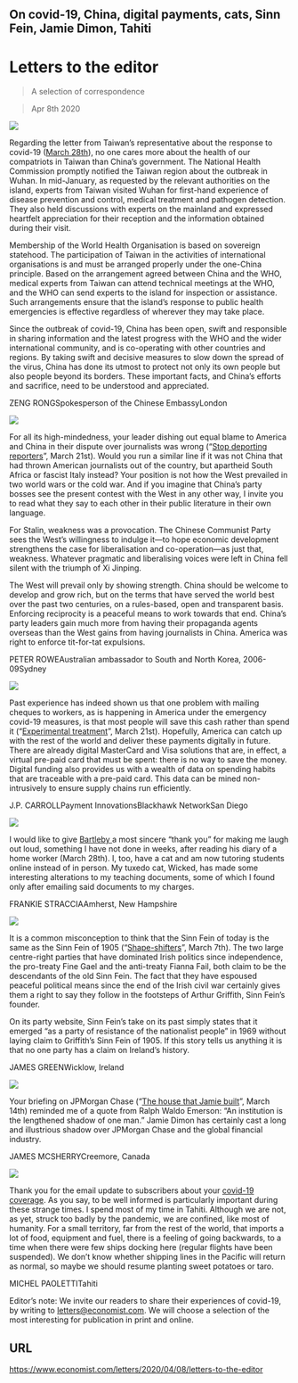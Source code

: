 ## On covid-19, China, digital payments, cats, Sinn Fein, Jamie Dimon, Tahiti

# Letters to the editor

> A selection of correspondence

> Apr 8th 2020



![](./images/20200314_LDD001_1.jpg)

Regarding the letter from Taiwan’s representative about the response to covid-19 ([March 28th](https://www.economist.com//letters/2020/03/26/letters-to-the-editor)), no one cares more about the health of our compatriots in Taiwan than China’s government. The National Health Commission promptly notified the Taiwan region about the outbreak in Wuhan. In mid-January, as requested by the relevant authorities on the island, experts from Taiwan visited Wuhan for first-hand experience of disease prevention and control, medical treatment and pathogen detection. They also held discussions with experts on the mainland and expressed heartfelt appreciation for their reception and the information obtained during their visit.

Membership of the World Health Organisation is based on sovereign statehood. The participation of Taiwan in the activities of international organisations is and must be arranged properly under the one-China principle. Based on the arrangement agreed between China and the WHO, medical experts from Taiwan can attend technical meetings at the WHO, and the WHO can send experts to the island for inspection or assistance. Such arrangements ensure that the island’s response to public health emergencies is effective regardless of wherever they may take place.

Since the outbreak of covid-19, China has been open, swift and responsible in sharing information and the latest progress with the WHO and the wider international community, and is co-operating with other countries and regions. By taking swift and decisive measures to slow down the spread of the virus, China has done its utmost to protect not only its own people but also people beyond its borders. These important facts, and China’s efforts and sacrifice, need to be understood and appreciated.

ZENG RONGSpokesperson of the Chinese EmbassyLondon



![](./images/20200321_LDD002_0.jpg)

For all its high-mindedness, your leader dishing out equal blame to America and China in their dispute over journalists was wrong (“[Stop deporting reporters](https://www.economist.com//leaders/2020/03/21/expelling-journalists-is-no-way-to-fight-a-pandemic)”, March 21st). Would you run a similar line if it was not China that had thrown American journalists out of the country, but apartheid South Africa or fascist Italy instead? Your position is not how the West prevailed in two world wars or the cold war. And if you imagine that China’s party bosses see the present contest with the West in any other way, I invite you to read what they say to each other in their public literature in their own language.

For Stalin, weakness was a provocation. The Chinese Communist Party sees the West’s willingness to indulge it—to hope economic development strengthens the case for liberalisation and co-operation—as just that, weakness. Whatever pragmatic and liberalising voices were left in China fell silent with the triumph of Xi Jinping.

The West will prevail only by showing strength. China should be welcome to develop and grow rich, but on the terms that have served the world best over the past two centuries, on a rules-based, open and transparent basis. Enforcing reciprocity is a peaceful means to work towards that end. China’s party leaders gain much more from having their propaganda agents overseas than the West gains from having journalists in China. America was right to enforce tit-for-tat expulsions.

PETER ROWEAustralian ambassador to South and North Korea, 2006-09Sydney



![](./images/20200321_FBD003.jpg)

Past experience has indeed shown us that one problem with mailing cheques to workers, as is happening in America under the emergency covid-19 measures, is that most people will save this cash rather than spend it (“[Experimental treatment](https://www.economist.com//briefing/2020/03/19/governments-are-spending-big-to-keep-the-world-economy-from-getting-dangerously-sick)”, March 21st). Hopefully, America can catch up with the rest of the world and deliver these payments digitally in future. There are already digital MasterCard and Visa solutions that are, in effect, a virtual pre-paid card that must be spent: there is no way to save the money. Digital funding also provides us with a wealth of data on spending habits that are traceable with a pre-paid card. This data can be mined non-intrusively to ensure supply chains run efficiently.

J.P. CARROLLPayment InnovationsBlackhawk NetworkSan Diego



![](./images/20200328_WBD001.jpg)

I would like to give [Bartleby ](https://www.economist.com//business/2020/03/26/diary-of-a-home-worker)a most sincere “thank you” for making me laugh out loud, something I have not done in weeks, after reading his diary of a home worker (March 28th). I, too, have a cat and am now tutoring students online instead of in person. My tuxedo cat, Wicked, has made some interesting alterations to my teaching documents, some of which I found only after emailing said documents to my charges.

FRANKIE STRACCIAAmherst, New Hampshire



![](./images/20200307_EUP501_0.jpg)

It is a common misconception to think that the Sinn Fein of today is the same as the Sinn Fein of 1905 (“[Shape-shifters](https://www.economist.com//europe/2020/03/05/is-sinn-fein-now-a-normal-political-party)”, March 7th). The two large centre-right parties that have dominated Irish politics since independence, the pro-treaty Fine Gael and the anti-treaty Fianna Fail, both claim to be the descendants of the old Sinn Fein. The fact that they have espoused peaceful political means since the end of the Irish civil war certainly gives them a right to say they follow in the footsteps of Arthur Griffith, Sinn Fein’s founder.

On its party website, Sinn Fein’s take on its past simply states that it emerged “as a party of resistance of the nationalist people” in 1969 without laying claim to Griffith’s Sinn Fein of 1905. If this story tells us anything it is that no one party has a claim on Ireland’s history.

JAMES GREENWicklow, Ireland



![](./images/20200314_BBP002_0.jpg)

Your briefing on JPMorgan Chase (“[The house that Jamie built](https://www.economist.com//briefing/2020/03/12/is-dimons-work-done-at-jpmorgan-chase)”, March 14th) reminded me of a quote from Ralph Waldo Emerson: “An institution is the lengthened shadow of one man.” Jamie Dimon has certainly cast a long and illustrious shadow over JPMorgan Chase and the global financial industry.

JAMES MCSHERRYCreemore, Canada



![](./images/20200307_LDD001_facebook.jpg)

Thank you for the email update to subscribers about your [covid-19 coverage](https://www.economist.com//news/2020/03/11/the-economists-coverage-of-the-coronavirus). As you say, to be well informed is particularly important during these strange times. I spend most of my time in Tahiti. Although we are not, as yet, struck too badly by the pandemic, we are confined, like most of humanity. For a small territory, far from the rest of the world, that imports a lot of food, equipment and fuel, there is a feeling of going backwards, to a time when there were few ships docking here (regular flights have been suspended). We don’t know whether shipping lines in the Pacific will return as normal, so maybe we should resume planting sweet potatoes or taro.

MICHEL PAOLETTITahiti

Editor’s note: We invite our readers to share their experiences of covid-19, by writing to letters@economist.com. We will choose a selection of the most interesting for publication in print and online.

## URL

https://www.economist.com/letters/2020/04/08/letters-to-the-editor
